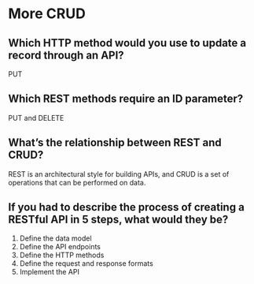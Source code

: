 # More CRUD

## Which HTTP method would you use to update a record through an API?

PUT

## Which REST methods require an ID parameter?

PUT and DELETE

## What’s the relationship between REST and CRUD?

REST is an architectural style for building APIs, and CRUD is a set of operations that can be performed on data.

## If you had to describe the process of creating a RESTful API in 5 steps, what would they be?

1. Define the data model
2. Define the API endpoints
3. Define the HTTP methods
4. Define the request and response formats
5. Implement the API
